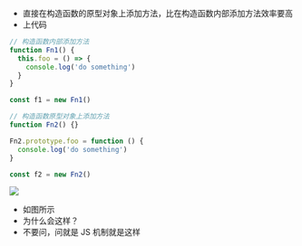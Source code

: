 - 直接在构造函数的原型对象上添加方法，比在构造函数内部添加方法效率要高
- 上代码
  
```js
// 构造函数内部添加方法
function Fn1() {
  this.foo = () => {
    console.log('do something')
  }
}

const f1 = new Fn1()

// 构造函数原型对象上添加方法
function Fn2() {}

Fn2.prototype.foo = function () {
  console.log('do something')
}

const f2 = new Fn2()

```

![](https://dd-ss.oss-cn-guangzhou.aliyuncs.com/20210124172528.png)
- 如图所示
- 为什么会这样？
- 不要问，问就是 JS 机制就是这样
